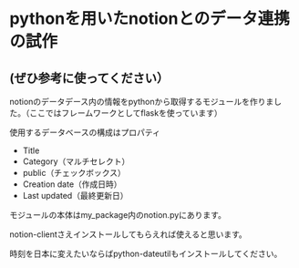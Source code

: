 # pythonを用いたnotionとのデータ連携の試作 
## (ぜひ参考に使ってください）

notionのデータデース内の情報をpythonから取得するモジュールを作りました。（ここではフレームワークとしてflaskを使っています）


使用するデータベースの構成はプロパティ

 - Title
 - Category（マルチセレクト）
 - public（チェックボックス）
 - Creation date（作成日時）
 - Last updated（最終更新日）

モジュールの本体はmy_package内のnotion.pyにあります。

notion-clientさえインストールしてもらえれば使えると思います。

時刻を日本に変えたいならばpython-dateutilもインストールしてください。
